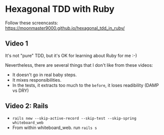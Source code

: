 # Hexagonal TDD with Ruby

Follow these screencasts: https://moonmaster9000.github.io/hexagonal_tdd_in_ruby/

## Video 1
It's not "pure" TDD, but it's OK for learning about Ruby for me :-)

Nevertheless, there are several things that I don't like from these videos:
* It doesn't go in real baby steps.
* It mixes responsibilities.
* In the tests, it extracts too much to the `before`, it loses readibility (DAMP vs DRY)

## Video 2: Rails
* `rails new --skip-active-record --skip-test --skip-spring whiteboard_web`
* From within whiteboard_web. run `rails s`